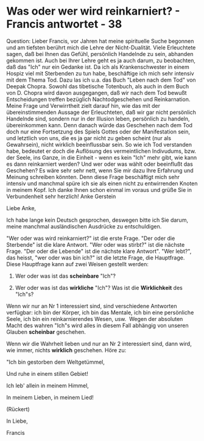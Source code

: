 # Was oder wer wird reinkarniert? - Francis antwortet - 38

Question: Lieber Francis, vor Jahren hat meine spirituelle Suche begonnen und am tiefsten ber&uuml;hrt mich die Lehre der Nicht-Dualit&auml;t. Viele Erleuchtete sagen, da&szlig; bei Ihnen das Gef&uuml;hl, pers&ouml;nlich Handelnde zu sein, abhanden gekommen ist. Auch bei Ihrer Lehre geht es ja auch darum, zu beobachten, da&szlig; das &quot;Ich&quot; nur ein Gedanke ist. Da ich als Krankenschwester in einem Hospiz viel mit Sterbenden zu tun habe, besch&auml;ftige ich mich sehr intensiv mit dem Thema Tod. Dazu las ich u.a. das Buch &quot;Leben nach dem Tod&quot; von Deepak Chopra. Sowohl das tibetische Totenbuch, als auch in dem Buch von D. Chopra wird davon ausgegangen, da&szlig; wir nach dem Tod bewu&szlig;t Entscheidungen treffen bez&uuml;glich Nachtodgeschehen und Reinkarnation. Meine Frage und Verwirrtheit zielt darauf hin, wie das mit der &uuml;bereinstimmenden Aussage der Erleuchteten, da&szlig; wir gar nicht pers&ouml;nlich Handelnde sind, sondern nur in der Illusion leben, pers&ouml;nlich zu handeln, &uuml;bereinkommen kann. Denn danach w&uuml;rde das Geschehen nach dem Tod doch nur eine Fortsetzung des Spiels Gottes oder der Manifestation sein, und letztlich von uns, die es ja gar nicht zu geben scheint (nur als Gewahrsein), nicht wirklich beeinflussbar sein. So wie ich Tod verstanden habe, bedeutet er doch die Aufl&ouml;sung des vermeintlichen Indivudums, bzw. der Seele, ins Ganze, in die Einheit - wenn es kein &quot;Ich&quot; mehr gibt, wie kann es dann reinkarniert werden? Und wer oder was w&auml;hlt oder beeinflu&szlig;t das Geschehen? Es w&auml;re sehr sehr nett, wenn Sie mir dazu Ihre Erfahrung und Meinung schreiben k&ouml;nnten. Denn diese Frage besch&auml;ftigt mich sehr intensiv und manchmal sp&uuml;re ich sie als einen nicht zu entwirrenden Knoten in meinem Kopf. Ich danke Ihnen schon einmal im voraus und gr&uuml;&szlig;e Sie in Verbundenheit sehr herzlich! Anke Gerstein

  

Liebe Anke,

  

Ich habe lange kein Deutsch gesprochen, deswegen bitte ich Sie darum, meine manchmal ausl&auml;ndischen Ausdr&uuml;cke zu entschuldigen.&nbsp;

  

&quot;Wer oder was wird reinkarniert?&quot; ist die erste Frage. &quot;Der oder die Sterbende&quot; ist die klare Antwort. &quot;Wer oder was stirbt?&quot; ist die n&auml;chste Frage. &quot;Der oder die Lebende&quot; ist die n&auml;chste klare Antwort&quot;. &quot;Wer lebt?&quot;, das heisst, &quot;wer oder was bin ich?&quot; ist die letzte Frage, die Hauptfrage. Diese Hauptfrage kann auf zwei Weisen gestellt werden:

1. Wer oder was ist das **scheinbare** &quot;Ich&quot;?

2. Wer oder was ist das **wirkliche** &quot;Ich&quot;? Was ist die **Wirklichkeit** des &quot;Ich&quot;s?

Wenn wir nur an Nr 1 interessiert sind, sind verschiedene Antworten verf&uuml;gbar: ich bin der K&ouml;rper, ich bin das Mentale, ich bin eine pers&ouml;nliche Seele, ich bin ein reinkarnierendes Wesen, usw.&nbsp; Wegen der absoluten Macht des wahren &quot;Ich&quot;s wird alles in diesem Fall abh&auml;ngig von unseren Glauben **scheinbar** geschehen.

Wenn wir die Wahrheit lieben und nur an Nr 2 interessiert sind, dann wird, wie immer, nichts **wirklich** geschehen. H&ouml;re zu:

  

&quot;Ich bin gestorben dem Weltget&uuml;mmel,

Und ruhe in einem stillen Gebiet!

Ich leb' allein in meinem Himmel,

In meinem Lieben, in meinem Lied!

(R&uuml;ckert)

  

In Liebe,

  

Francis

